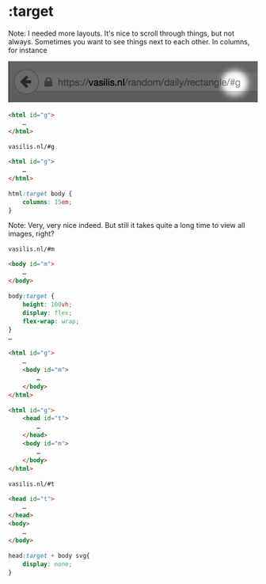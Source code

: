 <!-- .slide: data-background="gfx/target-1.jpg" -->
# :target <!-- .element: style="color: hsl(75,94%,41%); margin-top: 6em" -->


<!-- .slide: data-background-video="gfx/target-scrolling.webm" -->
Note: I needed more layouts. It's nice to scroll through things, but not always. Sometimes you want to see things next to each other. In columns, for instance


<!-- .slide: data-background="gfx/target-columns.png" data-background-size="contain" -->


![Target URL](gfx/target-url.png)


```html
<html id="g">
	…
</html>
```


```
vasilis.nl/#g
```

```html
<html id="g">
	…
</html>
```

```css
html:target body {
	columns: 15em;
}
```


<!-- .slide: data-background-video="gfx/target-column-scroll.webm" -->
Note: Very, very nice indeed. But still it takes quite a long time to view all images, right?


<!-- .slide: data-background="gfx/target-all.png" data-background-size="contain" -->


<!-- .slide: data-background="gfx/target-url-m.png" data-background-size="auto" -->


```
vasilis.nl/#m
```

```html
<body id="m">
	…
</body>
```

```css
body:target {
	height: 100vh;
	display: flex;
	flex-wrap: wrap;
}
…
```


<!-- .slide: data-background="gfx/target-all.png" data-background-size="contain" -->


<!-- .slide: data-background="gfx/target-description-1.png" data-background-size="contain" -->


<!-- .slide: data-background="gfx/target-description.png" data-background-size="542px auto" -->


<!-- .slide: data-background="gfx/target-url-t.png" data-background-size="auto" -->


```html
<html id="g">
	…
	<body id="m">
		…
	</body>
</html>
```


```html
<html id="g">
	<head id="t">
		…
	</head>
	<body id="m">
		…
	</body>
</html>
```


```
vasilis.nl/#t
```

```html
<head id="t">
	…
</head>
<body>
	…
</body>
```

```css
head:target + body svg{
	display: none;
}
```


<!-- .slide: data-background="gfx/target-text-only.png" data-background-size="contain" -->
